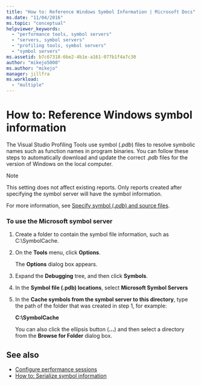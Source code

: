 ```yaml
---
title: "How to: Reference Windows Symbol Information | Microsoft Docs"
ms.date: "11/04/2016"
ms.topic: "conceptual"
helpviewer_keywords:
  - "performance tools, symbol servers"
  - "servers, symbol servers"
  - "profiling tools, symbol servers"
  - "symbol servers"
ms.assetid: b7c67318-6be2-4b1e-a161-077b1f4a7c30
author: "mikejo5000"
ms.author: "mikejo"
manager: jillfra
ms.workload:
  - "multiple"
---
```

# How to: Reference Windows symbol information
The Visual Studio Profiling Tools use symbol (.*pdb*) files to resolve symbolic names such as function names in program binaries. You can follow these steps to automatically download and update the correct .*pdb* files for the version of Windows on the local computer.

> [!NOTE]
> This setting does not affect existing reports. Only reports created after specifying the symbol server will have the symbol information.

 For more information, see [Specify symbol (.*pdb*) and source files](../debugger/specify-symbol-dot-pdb-and-source-files-in-the-visual-studio-debugger.md).

### To use the Microsoft symbol server

1. Create a folder to contain the symbol file information, such as C:\SymbolCache.

2. On the **Tools** menu, click **Options**.

     The **Options** dialog box appears.

3. Expand the **Debugging** tree, and then click **Symbols**.

4. In the **Symbol file (.pdb) locations**, select **Microsoft Symbol Servers**

5. In the **Cache symbols from the symbol server to this directory**, type the path of the folder that was created in step 1, for example:

     **C:\SymbolCache**

     You can also click the ellipsis button (**...**) and then select a directory from the **Browse for Folder** dialog box.

## See also
- [Configure performance sessions](../profiling/configuring-performance-sessions.md)
- [How to: Serialize symbol information](../profiling/how-to-serialize-symbol-information.md)